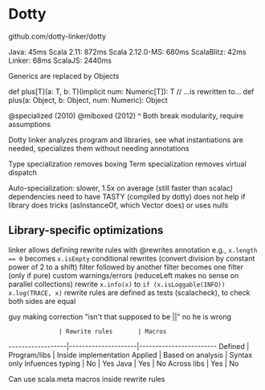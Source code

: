 # Dotty

github.com/dotty-linker/dotty

Java: 45ms
Scala 2.11: 872ms
Scala 2.12.0-MS: 680ms
ScalaBlitz: 42ms
Linker: 68ms
ScalaJS: 2440ms

Generics are replaced by Objects

def plus[T](a: T, b: T)(implicit num: Numeric[T]): T
// ...is rewritten to...
def plus(a: Object, b: Object, num: Numeric): Object

@specialized (2010)
@miboxed (2012)
^ Both break modularity, require assumptions

Dotty linker analyzes program and libraries, see what instantiations are needed,
specializes them without needing annotations

Type specialization removes boxing
Term specialization removes virtual dispatch

Auto-specialization:
slower, 1.5x on average (still faster than scalac)
dependencies need to have TASTY (compiled by dotty)
does not help if library does tricks (asInstanceOf, which Vector does) or uses nulls

## Library-specific optimizations

linker allows defining rewrite rules with @rewrites annotation
e.g., `x.length == 0` becomes `x.isEmpty`
conditional rewrites (convert division by constant power of 2 to a shift)
filter followed by another filter becomes one filter (only if pure)
custom warnings/errors (reduceLeft makes no sense on parallel collections)
rewrite `x.info(x)` to `if (x.isLoggable(INFO)) x.log(TRACE, x)`
rewrite rules are defined as tests (scalacheck), to check both sides are equal

guy making correction "isn't that supposed to be ||" no he is wrong

                  | Rewrite rules       | Macros
------------------|---------------------|------------------------
Defined           | Program/libs        | Inside implementation
Applied           | Based on analysis   | Syntax only
Infuences typing  | No                  | Yes
Java              | Yes                 | No
Across libs       | Yes                 | No

Can use scala.meta macros inside rewrite rules

